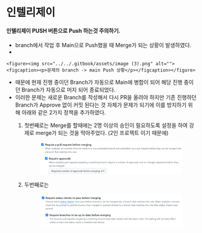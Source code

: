 # 인텔리제이

#### 인텔리제이 PUSH 버튼으로 Push 하는것 주의하기.

* branch에서 작업 후 Main으로 Push했을 때 Merge가 되는 상황이 발생하였다.
*

    <figure><img src="../../.gitbook/assets/image (3).png" alt=""><figcaption><p>문제의 branch -> main Push 상황</p></figcaption></figure>
* 때문에 현재 진행 중이던 Branch가 자동으로 Main에 병합이 되어 해당 진행 중이던 Branch가 자동으로 머지 되어 종료되었다.
* 이러한 문제는 새로운 Branch를 작성해서 다시 PR을 올려야 하지만 기존 진행하던 Branch가 Approve 없이 커밋 된다는 것 자체가 문제가 되기에 이를 방지하기 위해 아래와 같은 2가지 정책을 추가하였다.
  1.  첫번째로는 Merge를 할때에는 2명 이상의 승인이 필요하도록 설정을 하여 강제로 merge가 되는 것을 막아주었다. (2인 프로젝트 이기 때문에)

      <figure><img src="../../.gitbook/assets/image (2) (1).png" alt=""><figcaption></figcaption></figure>
  2.  두번째로는&#x20;

      <figure><img src="../../.gitbook/assets/image (1) (1) (1) (1) (1).png" alt=""><figcaption></figcaption></figure>
